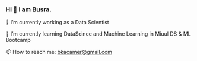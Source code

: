 ### Hi 👋 I am Busra. 





🔭 I’m currently working as a Data Scientist 

🌱 I’m currently learning DataScince and Machine Learning in Miuul DS & ML Bootcamp

📫 How to reach me: bkacamer@gmail.com


